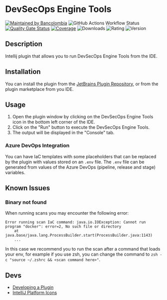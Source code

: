 # DevSecOps Engine Tools

[![Maintained by Bancolombia](https://img.shields.io/badge/maintained_by-Bancolombia-yellow)](#)
![GitHub Actions Workflow Status](https://img.shields.io/github/actions/workflow/status/bancolombia/devsecops-engine-tools/intellij-build.yml)
[![Quality Gate Status](https://sonarcloud.io/api/project_badges/measure?project=bancolombia_devsecops-engine-tool-intellij&metric=alert_status)](https://sonarcloud.io/summary/new_code?id=bancolombia_devsecops-engine-tool-intellij)
[![Coverage](https://sonarcloud.io/api/project_badges/measure?project=bancolombia_devsecops-engine-tool-intellij&metric=coverage)](https://sonarcloud.io/summary/new_code?id=bancolombia_devsecops-engine-tool-intellij)
![Downloads](https://img.shields.io/jetbrains/plugin/d/25069-devsecops-engine-tools)
![Rating](https://img.shields.io/jetbrains/plugin/r/rating/25069-devsecops-engine-tools)
![Version](https://img.shields.io/jetbrains/plugin/v/25069-devsecops-engine-tools)


## Description

Intellij plugin that allows you to run DevSecOps Engine Tools from the IDE.

## Installation

You can install the plugin from the [JetBrains Plugin Repository](https://plugins.jetbrains.com/plugin/25069-devsecops-engine-tools), or from the plugin marketplace from you IDE.

## Usage

1. Open the plugin window by clicking on the DevSecOps Engine Tools icon in the bottom left corner of the IDE.
2. Click on the "Run" button to execute the DevSecOps Engine Tools.
3. The output will be displayed in the "Console" tab.

### Azure DevOps Integration

You can have IaC templates with some placeholders that can be replaced by the plugin with values stored on an `.env` file.
The `.env` file can be generated from values of the Azure DevOps (pipeline, release and stage) variables.

## Known Issues

### Binary not found

When running scans you may encounter the following error:

```
Error running scan IaC command: java.io.IOException: Cannot run program "docker": error=2, No such file or directory
	at java.base/java.lang.ProcessBuilder.start(ProcessBuilder.java:1143)
    ...
```

In this case we recommend you to run the scan after a command that loads your env, for example if you use zsh, you can 
change the command to `zsh -c "source ~/.zshrc && <scan command here>"`.

## Devs

- [Developing a Plugin](https://plugins.jetbrains.com/docs/intellij/developing-plugins.html)
- [IntelliJ Platform Icons](https://intellij-icons.jetbrains.design/)